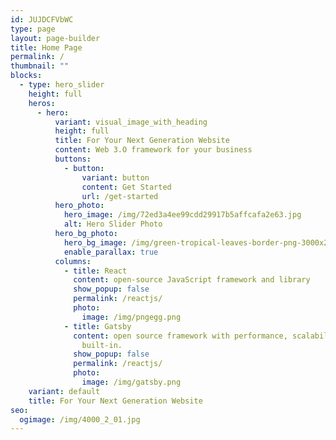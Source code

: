 ```yaml
---
id: JUJDCFVbWC
type: page
layout: page-builder
title: Home Page
permalink: /
thumbnail: ""
blocks:
  - type: hero_slider
    height: full
    heros:
      - hero:
          variant: visual_image_with_heading
          height: full
          title: For Your Next Generation Website
          content: Web 3.O framework for your business
          buttons:
            - button:
                variant: button
                content: Get Started
                url: /get-started
          hero_photo:
            hero_image: /img/72ed3a4ee99cdd29917b5affcafa2e63.jpg
            alt: Hero Slider Photo
          hero_bg_photo:
            hero_bg_image: /img/green-tropical-leaves-border-png-3000x2400.png
            enable_parallax: true
          columns:
            - title: React
              content: open-source JavaScript framework and library
              show_popup: false
              permalink: /reactjs/
              photo:
                image: /img/pngegg.png
            - title: Gatsby
              content: open source framework with performance, scalability and security
                built-in.
              show_popup: false
              permalink: /reactjs/
              photo:
                image: /img/gatsby.png
    variant: default
    title: For Your Next Generation Website
seo:
  ogimage: /img/4000_2_01.jpg
---
```

